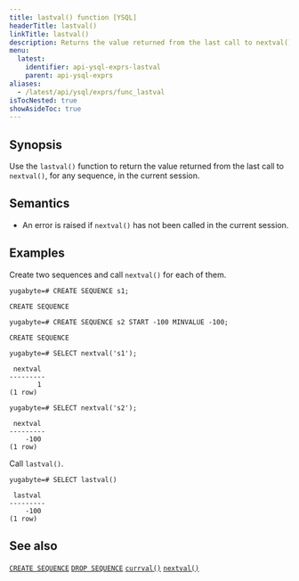 ```yaml
---
title: lastval() function [YSQL]
headerTitle: lastval()
linkTitle: lastval()
description: Returns the value returned from the last call to nextval(), for any sequence, in the current session.
menu:
  latest:
    identifier: api-ysql-exprs-lastval
    parent: api-ysql-exprs
aliases:
  - /latest/api/ysql/exprs/func_lastval
isTocNested: true
showAsideToc: true
---
```


## Synopsis

Use the `lastval()` function to return the value returned from the last call to `nextval()`, for any sequence, in the current session.

## Semantics

- An error is raised if `nextval()` has not been called in the current session.

## Examples

Create two sequences and call `nextval()` for each of them.

```postgresql
yugabyte=# CREATE SEQUENCE s1;
```

```
CREATE SEQUENCE
```

```postgresql
yugabyte=# CREATE SEQUENCE s2 START -100 MINVALUE -100;
```

```
CREATE SEQUENCE
```

```postgresql
yugabyte=# SELECT nextval('s1');
```

```
 nextval
---------
       1
(1 row)
```

```postgresql
yugabyte=# SELECT nextval('s2');
```

```
 nextval
---------
    -100
(1 row)
```

Call `lastval()`.

```postgresql
yugabyte=# SELECT lastval()
```

```
 lastval
---------
    -100
(1 row)

```

## See also

[`CREATE SEQUENCE`](../../commands/ddl_create_sequence)
[`DROP SEQUENCE`](../../commands/ddl_drop_sequence)
[`currval()`](../func_currval)
[`nextval()`](../func_nextval)
